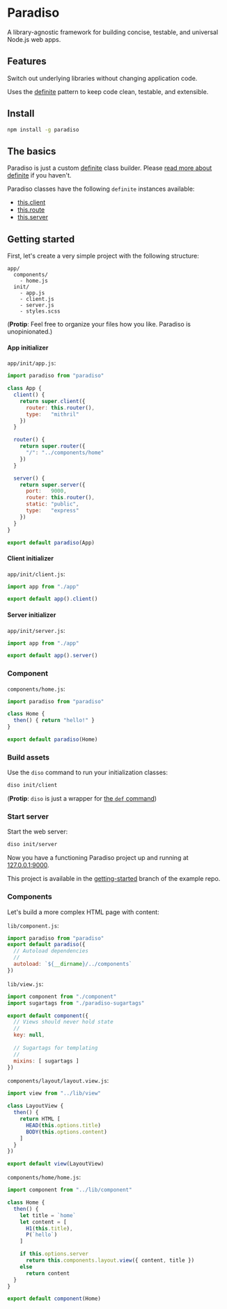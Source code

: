 # Paradiso

A library-agnostic framework for building concise, testable, and universal Node.js web apps.

## Features

Switch out underlying libraries without changing application code.

Uses the [definite](https://github.com/invrs/definite) pattern to keep code clean, testable, and extensible.

## Install

```bash
npm install -g paradiso
```

## The basics

Paradiso is just a custom [definite](https://github.com/invrs/definite) class builder. Please [read more about definite](https://github.com/invrs/definite) if you haven't.

Paradiso classes have the following `definite` instances available:

* [this.client](https://github.com/invrs/paradiso/blob/master/src/paradiso/client.coffee)
* [this.route](https://github.com/invrs/paradiso/blob/master/src/paradiso/route.coffee)
* [this.server](https://github.com/invrs/paradiso/blob/master/src/paradiso/server.coffee)

## Getting started

First, let's create a very simple project with the following structure:

    app/
      components/
        - home.js
      init/
        - app.js
        - client.js
        - server.js
        - styles.scss

(**Protip**: Feel free to organize your files how you like. Paradiso is unopinionated.)

#### App initializer

`app/init/app.js`:

```js
import paradiso from "paradiso"

class App {
  client() {
    return super.client({
      router: this.router(),
      type:   "mithril"
    })
  }

  router() {
    return super.router({
      "/": "../components/home"
    })
  }

  server() {
    return super.server({
      port:   9000,
      router: this.router(),
      static: "public",
      type:   "express"
    })
  }
}

export default paradiso(App)
```

#### Client initializer

`app/init/client.js`:

```js
import app from "./app"

export default app().client()
```

#### Server initializer

`app/init/server.js`: 

```js
import app from "./app"

export default app().server()
```

### Component

`components/home.js`:

```js
import paradiso from "paradiso"

class Home {
  then() { return "hello!" }
}

export default paradiso(Home)
```

### Build assets

Use the `diso` command to run your initialization classes:

```bash
diso init/client
```

(**Protip**: `diso` is just a wrapper for [the `def` command](https://github.com/invrs/definite#definite-executor))

### Start server

Start the web server:

```bash
diso init/server
```

Now you have a functioning Paradiso project up and running at [127.0.0.1:9000](http://127.0.0.1:9000).

This project is available in the [getting-started](https://github.com/invrs/paradiso-example/tree/getting-started) branch of the example repo.

### Components

Let's build a more complex HTML page with content:

`lib/component.js`:

```js
import paradiso from "paradiso"
export default paradiso({
  // Autoload dependencies
  //
  autoload: `${__dirname}/../components`
})
```

`lib/view.js`:

```js
import component from "./component"
import sugartags from "./paradiso-sugartags"

export default component({
  // Views should never hold state
  //
  key: null,
  
  // Sugartags for templating
  //
  mixins: [ sugartags ]
})
```

`components/layout/layout.view.js`:

```js
import view from "../lib/view"

class LayoutView {
  then() {
    return HTML [
      HEAD(this.options.title)
      BODY(this.options.content)
    ]
  }
})

export default view(LayoutView)
```

`components/home/home.js`:

```js
import component from "../lib/component"

class Home {
  then() {
    let title = `home`
    let content = [
      H1(this.title),
      P(`hello`)
    ]

    if this.options.server
      return this.components.layout.view({ content, title })
    else
      return content
  }
}

export default component(Home)
```
